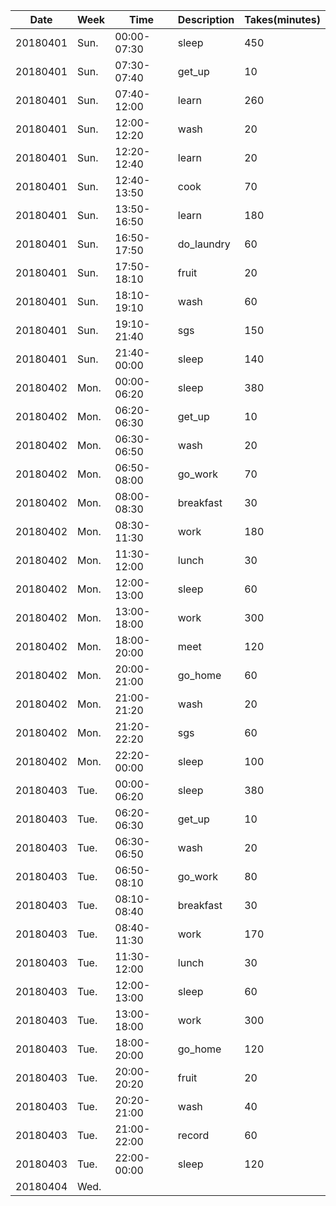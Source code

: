 Date|Week|Time|Description|Takes(minutes)
---|---|---|---|---
20180401|Sun.|00:00-07:30|sleep|450
20180401|Sun.|07:30-07:40|get_up|10
20180401|Sun.|07:40-12:00|learn|260
20180401|Sun.|12:00-12:20|wash|20
20180401|Sun.|12:20-12:40|learn|20
20180401|Sun.|12:40-13:50|cook|70
20180401|Sun.|13:50-16:50|learn|180
20180401|Sun.|16:50-17:50|do_laundry|60
20180401|Sun.|17:50-18:10|fruit|20
20180401|Sun.|18:10-19:10|wash|60
20180401|Sun.|19:10-21:40|sgs|150
20180401|Sun.|21:40-00:00|sleep|140
20180402|Mon.|00:00-06:20|sleep|380
20180402|Mon.|06:20-06:30|get_up|10
20180402|Mon.|06:30-06:50|wash|20
20180402|Mon.|06:50-08:00|go_work|70
20180402|Mon.|08:00-08:30|breakfast|30
20180402|Mon.|08:30-11:30|work|180
20180402|Mon.|11:30-12:00|lunch|30
20180402|Mon.|12:00-13:00|sleep|60
20180402|Mon.|13:00-18:00|work|300
20180402|Mon.|18:00-20:00|meet|120
20180402|Mon.|20:00-21:00|go_home|60
20180402|Mon.|21:00-21:20|wash|20
20180402|Mon.|21:20-22:20|sgs|60
20180402|Mon.|22:20-00:00|sleep|100
20180403|Tue.|00:00-06:20|sleep|380
20180403|Tue.|06:20-06:30|get_up|10
20180403|Tue.|06:30-06:50|wash|20
20180403|Tue.|06:50-08:10|go_work|80
20180403|Tue.|08:10-08:40|breakfast|30
20180403|Tue.|08:40-11:30|work|170
20180403|Tue.|11:30-12:00|lunch|30
20180403|Tue.|12:00-13:00|sleep|60
20180403|Tue.|13:00-18:00|work|300
20180403|Tue.|18:00-20:00|go_home|120
20180403|Tue.|20:00-20:20|fruit|20
20180403|Tue.|20:20-21:00|wash|40
20180403|Tue.|21:00-22:00|record|60
20180403|Tue.|22:00-00:00|sleep|120
20180404|Wed.|
